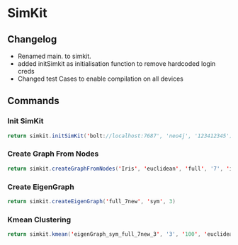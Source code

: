 # SimKit

## Changelog
- Renamed main. to simkit.
- added initSimkit as initialisation function to remove hardcoded login creds
- Changed test Cases to enable compilation on all devices


## Commands
### Init SimKit
```java
return simkit.initSimKit('bolt://localhost:7687', 'neo4j', '123412345')
```

### Create Graph From Nodes
```java
return simkit.createGraphFromNodes('Iris', 'euclidean', 'full', '7', 'index, target')
```

### Create EigenGraph
```java
return simkit.createEigenGraph('full_7new', 'sym', 3)
```

### Kmean Clustering
```java
return simkit.kmean('eigenGraph_sym_full_7new_3', '3', '100', 'euclidean', 'Iris','target,sepal_length,sepal_width,petal_length,petal_width', 'id,index', false)
```